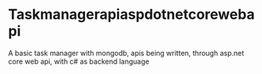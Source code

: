 # Taskmanagerapiaspdotnetcorewebapi
A basic task manager with mongodb, apis being written, through asp.net core web api, with c# as backend language
